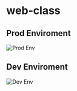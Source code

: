 # web-class

## Prod Enviroment
![Prod Env](https://i.imgur.com/pNcCnV1.png)

## Dev Enviroment
![Dev Env](https://i.imgur.com/vudHRe3.png)
